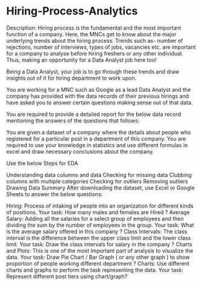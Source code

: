 # Hiring-Process-Analytics
Description:
Hiring process is the fundamental and the most important function of a company. Here, the MNCs get to know about the major underlying trends about the hiring process. Trends such as- number of rejections, number of interviews, types of jobs, vacancies etc. are important for a company to analyse before hiring freshers or any other individual. Thus, making an opportunity for a Data Analyst job here too!

Being a Data Analyst, your job is to go through these trends and draw insights out of it for hiring department to work upon.

You are working for a MNC such as Google as a lead Data Analyst and the company has provided with the data records of their previous hirings and have asked you to answer certain questions making sense out of that data.

You are required to provide a detailed report for the below data record mentioning the answers of the questions that follows:

You are given a dataset of a company where the details about people who registered for a particular post in a department of this company. You are required to use your knowledge in statistics and use different formulas in excel and draw necessary conclusions about the company.

Use the below Steps for EDA

Understanding data columns and data
Checking for missing data
Clubbing columns with multiple categories
Checking for outliers
Removing outliers
Drawing Data Summary
After downloading the dataset, use Excel or Google Sheets to answer the below questions:

Hiring: Process of intaking of people into an organization for different kinds of positions.
Your task: How many males and females are Hired ?
Average Salary: Adding all the salaries for a select group of employees and then dividing the sum by the number of employees in the group.
Your task: What is the average salary offered in this company ?
Class Intervals: The class interval is the difference between the upper class limit and the lower class limit.
Your task: Draw the class intervals for salary in the company ?
Charts and Plots: This is one of the most important part of analysis to visualize the data.
Your task: Draw Pie Chart / Bar Graph ( or any other graph ) to show proportion of people working different department ?
Charts: Use different charts and graphs to perform the task representing the data.
Your task: Represent different post tiers using chart/graph?
